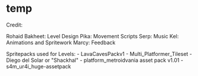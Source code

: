 # temp

Credit: 

Rohaid Bakheet: Level Design
Pika: Movement Scripts
Serp: Music
Kel: Animations and Spritework
Marcy: Feedback

Spritepacks used for Levels: 
	- LavaCavesPackv1
	- Multi_Platformer_Tileset - Diego del Solar or "Shackhal"
	- platform_metroidvania asset pack v1.01
	- s4m_ur4i_huge-assetpack